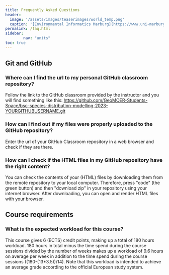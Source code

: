 ```yaml
---
title: Frequently Asked Questions
header:
  image: '/assets/images/teaserimages/world_temp.png'
  caption: '[Environmental Informatics Marburg](https://www.uni-marburg.de/en/fb19/disciplines/physisch/environmentalinformatics){:target="_blank"}'
permalink: /faq.html
sidebar:
        nav: "units" 
toc: true
---
```


## Git and GitHub

### Where can I find the url to my personal GitHub classroom repository?
Follow the link to the GitHub classroom provided by the instructor and you will find something like this:
https://github.com/GeoMOER-Students-Space/bsc-species-distribution-modelling-2023-YOURGITHUBUSERNAME.git

### How can I find out if my files were properly uploaded to the GitHub repository?
Enter the url of your GitHub Classroom repository in a web browser and check if they are there.

### How can I check if the HTML files in my GitHub repository have the right content?
You can check the contents of your (HTML) files by downloading them from the remote repository to your local computer. 
Therefore, press "code" (the green button) and then "download zip" in your repository using your internet browser.
After downloading, you can open and render HTML files with your browser.


## Course requirements

### What is the expected workload for this course?
This course gives 6 (ECTS) credit points, making up a total of 180 hours workload.
180 hours in total minus the time spend during the course sessions divided by the number of weeks makes up a workload of 9.6 hours on average per week in addition to the time spend during the course sessions ((180-(13*3.5))/14). Note that this workload is intended to achieve an average grade according to the official European study system.



<!--

## Requirements for passing the course

### German students

If you have not yet done so, upload **all** four assignments to your personal GitHub classroom repository by **July 22th 2022 (preliminary)** latest.
Later uploads will not be accepted.
Your mark is the weighted average of the marked assignments and the student tutorial.
It will be forwarded to the department credit system if the above mentioned requirements are fulfilled.



### Overview assignments

Assignment 1: [Hello R, Hello GitHub](https://geomoer.github.io/moer-bsc-project-seminar-SDM//unit01/unit01-06_assignment.html)

Assignment 2: [Input and Output of Data](https://geomoer.github.io/moer-bsc-project-seminar-SDM//unit02/unit02-06_assignment.html)

Assignment 3: [Spatial Data Processing](https://geomoer.github.io/moer-bsc-project-seminar-SDM//unit03/unit03-06_assignment.html)

Assignment 4: [Execute the Digitizer](https://geomoer.github.io/moer-bsc-project-seminar-SDM//unit07/unit07-03_assignment.html)

-->













